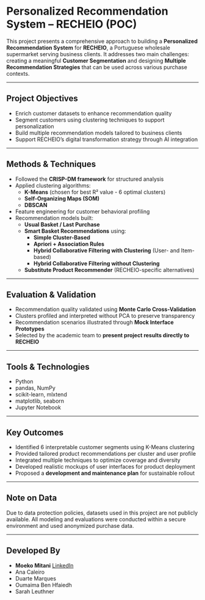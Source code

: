 # Personalized Recommendation System – RECHEIO (POC)

This project presents a comprehensive approach to building a **Personalized Recommendation System** for **RECHEIO**, a Portuguese wholesale supermarket serving business clients. It addresses two main challenges: creating a meaningful **Customer Segmentation** and designing **Multiple Recommendation Strategies** that can be used across various purchase contexts.

---

## Project Objectives

- Enrich customer datasets to enhance recommendation quality
- Segment customers using clustering techniques to support personalization
- Build multiple recommendation models tailored to business clients
- Support RECHEIO’s digital transformation strategy through AI integration

---

## Methods & Techniques

- Followed the **CRISP-DM framework** for structured analysis
- Applied clustering algorithms:
  - **K-Means** (chosen for best R² value - 6 optimal clusters)
  - **Self-Organizing Maps (SOM)**
  - **DBSCAN**
- Feature engineering for customer behavioral profiling
- Recommendation models built:
  - **Usual Basket / Last Purchase**
  - **Smart Basket Recommendations** using:
    - **Simple Cluster-Based**
    - **Apriori + Association Rules**
    - **Hybrid Collaborative Filtering with Clustering** (User- and Item-based)
    - **Hybrid Collaborative Filtering without Clustering**
  - **Substitute Product Recommender** (RECHEIO-specific alternatives)

---

## Evaluation & Validation

- Recommendation quality validated using **Monte Carlo Cross-Validation**
- Clusters profiled and interpreted without PCA to preserve transparency
- Recommendation scenarios illustrated through **Mock Interface Prototypes**
- Selected by the academic team to **present project results directly to RECHEIO**

---

## Tools & Technologies

- Python  
- pandas, NumPy  
- scikit-learn, mlxtend  
- matplotlib, seaborn   
- Jupyter Notebook

---

## Key Outcomes

- Identified 6 interpretable customer segments using K-Means clustering  
- Provided tailored product recommendations per cluster and user profile  
- Integrated multiple techniques to optimize coverage and diversity  
- Developed realistic mockups of user interfaces for product deployment  
- Proposed a **development and maintenance plan** for sustainable rollout

---

## Note on Data

Due to data protection policies, datasets used in this project are not publicly available. All modeling and evaluations were conducted within a secure environment and used anonymized purchase data.

---

## Developed By

- **Moeko Mitani** [LinkedIn](https://www.linkedin.com/in/moeko-mitani/)  
- Ana Caleiro
- Duarte Marques
- Oumaima Ben Hfaiedh 
- Sarah Leuthner

